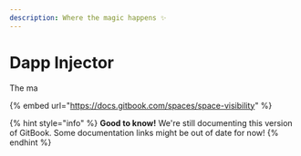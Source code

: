```yaml
---
description: Where the magic happens ✨
---
```


# Dapp Injector

The ma&#x20;

{% embed url="https://docs.gitbook.com/spaces/space-visibility" %}

{% hint style="info" %}
**Good to know!** We're still documenting this version of GitBook. Some documentation links might be out of date for now!
{% endhint %}
